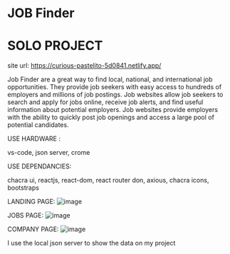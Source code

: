 # JOB Finder
# SOLO PROJECT

site url: https://curious-pastelito-5d0841.netlify.app/

Job Finder are a great way to find local, national, and international job opportunities. They provide job seekers with easy access to hundreds of employers and millions of job postings. Job websites allow job seekers to search and apply for jobs online, receive job alerts, and find useful information about potential employers. Job websites provide employers with the ability to quickly post job openings and access a large pool of potential candidates.

USE HARDWARE :

vs-code,
json server,
crome

USE DEPENDANCIES:

chacra ui,
reactjs,
react-dom,
react router don,
axious,
chacra icons,
bootstraps

LANDING PAGE:
![image](https://user-images.githubusercontent.com/95977696/208615985-10c4437c-998f-4f7a-a9e3-8773b5240d6b.png)

JOBS PAGE:
![image](https://user-images.githubusercontent.com/95977696/208616883-23855950-5a5d-45c9-868e-1088278f1d5e.png)

COMPANY PAGE:
![image](https://user-images.githubusercontent.com/95977696/208616984-1eddfa5d-2e04-422a-9576-4a2557918e1e.png)


I use the local json server to show the data on my project












